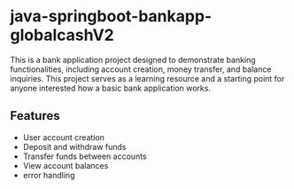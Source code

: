 # java-springboot-bankapp-globalcashV2
This is a bank application project designed to demonstrate banking functionalities, including account creation, money transfer, and balance inquiries. 
This project serves as a learning resource and a starting point for anyone interested how a basic bank application works.

## Features
- User account creation
- Deposit and withdraw funds
- Transfer funds between accounts
- View account balances
- error handling


